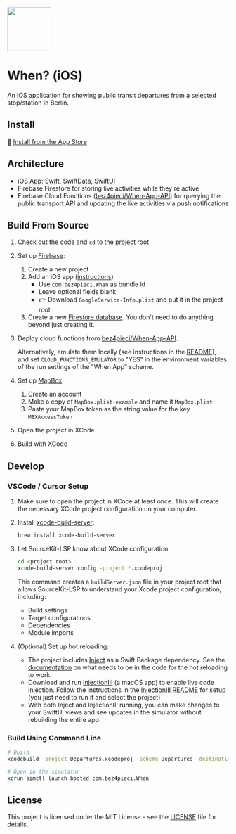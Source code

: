 <img src="Documentation/Icon@2x.png" width=100><br>

# When? (iOS)

An iOS application for showing public transit departures from a selected stop/station in Berlin.

## Install

📲 [Install from the App Store](https://apps.apple.com/de/app/when-berlin/id6746681074)

## Architecture

- iOS App: Swift, SwiftData, SwiftUI
- Firebase Firestore for storing live activities while they're active
- Firebase Cloud Functions ([bez4pieci/When-App-API](https://github.com/bez4pieci/When-App-API)) for querying the public transport API and updating the live activities via push notifications

## Build From Source

1. Check out the code and `cd` to the project root
1. Set up [Firebase](https://firebase.google.com/):
   1. Create a new project
   1. Add an iOS app ([instructions](https://firebase.google.com/docs/ios/setup#prerequisites))
      - Use `com.bez4pieci.When` as bundle id
      - Leave optional fields blank
      - 👉 Download `GoogleService-Info.plist` and put it in the project root
   1. Create a new [Firestore database](https://firebase.google.com/docs/firestore/quickstart). You don't need to do anything beyond just creating it.
1. Deploy cloud functions from [bez4pieci/When-App-API](https://github.com/bez4pieci/When-App-API). 
   
   Alternatively, emulate them locally (see instructions in the [README](https://github.com/bez4pieci/When-App-API)), and set `CLOUD_FUNCTIONS_EMULATOR` to "YES" in the environment variables of the run settings of the "When App" scheme.

1. Set up [MapBox](https://www.mapbox.com/)
   1. Create an account
   1. Make a copy of `MapBox.plist-example` and name it `MapBox.plist`
   1. Paste your MapBox token as the string value for the key `MBXAccessToken`
1. Open the project in XCode
1. Build with XCode

## Develop

### VSCode / Cursor Setup

1. Make sure to open the project in XCoce at least once. This will create the necessary XCode project configuration on your computer.

1. Install [xcode-build-server](https://github.com/SolaWing/xcode-build-server):
   ```bash
   brew install xcode-build-server
   ```

1. Let SourceKit-LSP know about XCode configuration:
   ```bash
   cd <project root>
   xcode-build-server config -project *.xcodeproj
   ```
   
   This command creates a `buildServer.json` file in your project root that allows SourceKit-LSP to understand your Xcode project configuration, including:
   - Build settings
   - Target configurations
   - Dependencies
   - Module imports  

1. (Optional) Set up hot reloading:
   - The project includes [Inject](https://github.com/krzysztofzablocki/Inject) as a Swift Package dependency. See the [documentation](https://github.com/krzysztofzablocki/Inject?tab=readme-ov-file#workflow-integration) on what needs to be in the code for the hot reloading to work.
   - Download and run [InjectionIII](https://github.com/johnno1962/InjectionIII) (a macOS app) to enable live code injection. Follow the instructions in the [InjectionIII README](https://github.com/johnno1962/InjectionIII) for setup (you just need to run it and select the project)
   - With both Inject and InjectionIII running, you can make changes to your SwiftUI views and see updates in the simulator without rebuilding the entire app.

### Build Using Command Line

```bash
# Build
xcodebuild -project Departures.xcodeproj -scheme Departures -destination 'platform=iOS Simulator,name=iPhone 16'

# Open in the simulator
xcrun simctl launch booted com.bez4pieci.When
```

## License

This project is licensed under the MIT License - see the [LICENSE](LICENSE) file for details. 